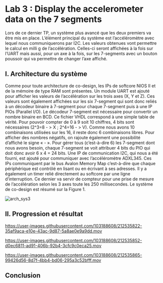 <h1>Lab 3 : Display the accelerometer data on the 7 segments</h1>

Lors de ce dernier TP, un système plus avancé que les deux premiers va être mis en place. L’élément principal du système est l’accéléromètre avec lequel nous communiquerons par I2C. Les valeurs obtenues vont permettre le calcul en milli g de l’accélération. Celles-ci seront affichées à la fois sur l’UART mais aussi, pour un axe à la fois, sur les 7-segments avec un bouton poussoir qui va permettre de changer l’axe affiché. 


<h2>I.	Architecture du système</h2>

Comme pour toute architecture de co-design, les IPs de softcore NIOS II et de la mémoire de type RAM sont présentes. Un module UART est ajouté pour afficher les valeurs de l’accélération sur les trois axes (X, Y et Z). Ces valeurs sont également affichées sur les six 7-segment qui sont donc reliés à un décodeur binaire à 7-segment pour chaque 7-segment puis à une IP PIOs (Parallel I/O). Le décodeur 7-segment est nécessaire pour convertir un nombre binaire en BCD. Ce fichier VHDL correspond à une simple table de vérité. Pour pouvoir compter de 0 à 9 soit 10 chiffres, 4 bits sont nécessaires (2^3=8 - > X ; 2^4=16 - > V). Comme nous avons 10 combinaisons utilisées sur les 16, il reste donc 6 combinaisons libres. Pour afficher des nombres négatifs, on rajoute également une possibilité d’affiché le signe « - ».  Pour gérer tous (c’est-à-dire 6) les 7-segment dont nous avons besoin, chaque 7-segment se voit attribuer 4 bits du PIO qui doit donc avoir 6 x 4 = 24 bits. Une IP de communication I2C, qui nous a été fourni, est ajouté pour communiquer avec l’accéléromètre ADXL345. Ces IPs communiquent par le bus Avalon Memory Map c’est-à-dire que chaque périphérique est contrôlé en lisant ou en écrivant à ses adresses. Il y a également un timer relié directement au softcore par une ligne d’interruption. Ce dernier va servir de compteur pour une prise de mesure de l’accélération selon les 3 axes toute les 250 millisecondes. Le système de co-design est résumé sur la Figure 1.  

![arch_sys3](https://user-images.githubusercontent.com/103188608/212535648-385c2efc-a917-499e-991c-5a27e5c678ca.png)


<h2>II.	Progression et résultat</h2>

https://user-images.githubusercontent.com/103188608/212535822-35af9aca-e10e-43ac-9d87-5a8ae0e9a9dd.mov




https://user-images.githubusercontent.com/103188608/212535852-d0ec6811-ad91-406b-92b4-3cfc9c0eca25.mov





https://user-images.githubusercontent.com/103188608/212535865-99426d56-8d7f-4bb4-bd06-295a3c52bfff.mov




<h2>Conclusion</h2>
